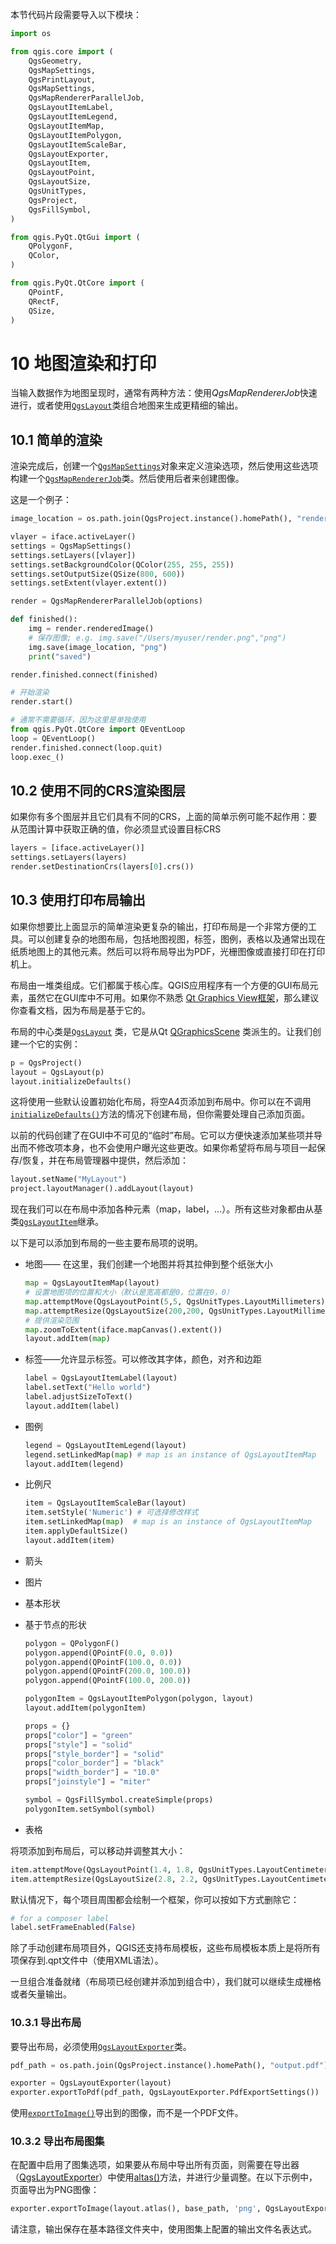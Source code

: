 本节代码片段需要导入以下模块：

```python
import os

from qgis.core import (
    QgsGeometry,
    QgsMapSettings,
    QgsPrintLayout,
    QgsMapSettings,
    QgsMapRendererParallelJob,
    QgsLayoutItemLabel,
    QgsLayoutItemLegend,
    QgsLayoutItemMap,
    QgsLayoutItemPolygon,
    QgsLayoutItemScaleBar,
    QgsLayoutExporter,
    QgsLayoutItem,
    QgsLayoutPoint,
    QgsLayoutSize,
    QgsUnitTypes,
    QgsProject,
    QgsFillSymbol,
)

from qgis.PyQt.QtGui import (
    QPolygonF,
    QColor,
)

from qgis.PyQt.QtCore import (
    QPointF,
    QRectF,
    QSize,
)
```

# 10 地图渲染和打印

当输入数据作为地图呈现时，通常有两种方法：使用*QgsMapRendererJob*快速进行，或者使用[`QgsLayout`](https://qgis.org/pyqgis/master/core/QgsLayout.html#qgis.core.QgsLayout)类组合地图来生成更精细的输出。

## 10.1 简单的渲染

渲染完成后，创建一个[`QgsMapSettings`](https://qgis.org/pyqgis/master/core/QgsMapSettings.html#qgis.core.QgsMapSettings)对象来定义渲染选项，然后使用这些选项构建一个[`QgsMapRendererJob`](https://qgis.org/pyqgis/master/core/QgsMapRendererJob.html#qgis.core.QgsMapRendererJob)类。然后使用后者来创建图像。

这是一个例子：

```python
image_location = os.path.join(QgsProject.instance().homePath(), "render.png")

vlayer = iface.activeLayer()
settings = QgsMapSettings()
settings.setLayers([vlayer])
settings.setBackgroundColor(QColor(255, 255, 255))
settings.setOutputSize(QSize(800, 600))
settings.setExtent(vlayer.extent())

render = QgsMapRendererParallelJob(options)

def finished():
    img = render.renderedImage()
    # 保存图像; e.g. img.save("/Users/myuser/render.png","png")
    img.save(image_location, "png")
    print("saved")

render.finished.connect(finished)

# 开始渲染
render.start()

# 通常不需要循环，因为这里是单独使用
from qgis.PyQt.QtCore import QEventLoop
loop = QEventLoop()
render.finished.connect(loop.quit)
loop.exec_()
```

## 10.2 使用不同的CRS渲染图层

如果你有多个图层并且它们具有不同的CRS，上面的简单示例可能不起作用：要从范围计算中获取正确的值，你必须显式设置目标CRS

```python
layers = [iface.activeLayer()]
settings.setLayers(layers)
render.setDestinationCrs(layers[0].crs())
```

## 10.3 使用打印布局输出

如果你想要比上面显示的简单渲染更复杂的输出，打印布局是一个非常方便的工具。可以创建复杂的地图布局，包括地图视图，标签，图例，表格以及通常出现在纸质地图上的其他元素。然后可以将布局导出为PDF，光栅图像或直接打印在打印机上。

布局由一堆类组成。它们都属于核心库。QGIS应用程序有一个方便的GUI布局元素，虽然它在GUI库中不可用。如果你不熟悉 [Qt Graphics View框架](http://doc.qt.io/qt-5/graphicsview.html)，那么建议你查看文档，因为布局是基于它的。

布局的中心类是[`QgsLayout`](https://qgis.org/pyqgis/master/core/QgsLayout.html#qgis.core.QgsLayout) 类，它是从Qt [QGraphicsScene](https://doc.qt.io/qt-5/qgraphicsscene.html) 类派生的。让我们创建一个它的实例：

```python
p = QgsProject()
layout = QgsLayout(p)
layout.initializeDefaults()
```

这将使用一些默认设置初始化布局，将空A4页添加到布局中。你可以在不调用[`initializeDefaults()`](https://qgis.org/pyqgis/master/core/QgsLayout.html#qgis.core.QgsLayout.initializeDefaults)方法的情况下创建布局，但你需要处理自己添加页面。

以前的代码创建了在GUI中不可见的“临时”布局。它可以方便快速添加某些项并导出而不修改项本身，也不会使用户曝光这些更改。如果你希望将布局与项目一起保存/恢复，并在布局管理器中提供，然后添加：

```python
layout.setName("MyLayout")
project.layoutManager().addLayout(layout)
```

现在我们可以在布局中添加各种元素（map，label，...）。所有这些对象都由从基类[`QgsLayoutItem`](https://qgis.org/pyqgis/master/core/QgsLayoutItem.html#qgis.core.QgsLayoutItem)继承。

以下是可以添加到布局的一些主要布局项的说明。

- 地图—— 在这里，我们创建一个地图并将其拉伸到整个纸张大小

  ```python
  map = QgsLayoutItemMap(layout)
  # 设置地图项的位置和大小（默认是宽高都是0，位置在0，0）
  map.attemptMove(QgsLayoutPoint(5,5, QgsUnitTypes.LayoutMillimeters))
  map.attemptResize(QgsLayoutSize(200,200, QgsUnitTypes.LayoutMillimeters))
  # 提供渲染范围
  map.zoomToExtent(iface.mapCanvas().extent())
  layout.addItem(map)
  ```

- 标签——允许显示标签。可以修改其字体，颜色，对齐和边距

  ```python
  label = QgsLayoutItemLabel(layout)
  label.setText("Hello world")
  label.adjustSizeToText()
  layout.addItem(label)
  ```

- 图例

  ```python
  legend = QgsLayoutItemLegend(layout)
  legend.setLinkedMap(map) # map is an instance of QgsLayoutItemMap
  layout.addItem(legend)
  ```

- 比例尺

  ```python
  item = QgsLayoutItemScaleBar(layout)
  item.setStyle('Numeric') # 可选择修改样式
  item.setLinkedMap(map)  # map is an instance of QgsLayoutItemMap
  item.applyDefaultSize()
  layout.addItem(item)
  ```

- 箭头

- 图片

- 基本形状

- 基于节点的形状

  ```python
  polygon = QPolygonF()
  polygon.append(QPointF(0.0, 0.0))
  polygon.append(QPointF(100.0, 0.0))
  polygon.append(QPointF(200.0, 100.0))
  polygon.append(QPointF(100.0, 200.0))
  
  polygonItem = QgsLayoutItemPolygon(polygon, layout)
  layout.addItem(polygonItem)
  
  props = {}
  props["color"] = "green"
  props["style"] = "solid"
  props["style_border"] = "solid"
  props["color_border"] = "black"
  props["width_border"] = "10.0"
  props["joinstyle"] = "miter"
  
  symbol = QgsFillSymbol.createSimple(props)
  polygonItem.setSymbol(symbol)
  ```

- 表格

将项添加到布局后，可以移动并调整其大小：

```python
item.attemptMove(QgsLayoutPoint(1.4, 1.8, QgsUnitTypes.LayoutCentimeters))
item.attemptResize(QgsLayoutSize(2.8, 2.2, QgsUnitTypes.LayoutCentimeters))
```

默认情况下，每个项目周围都会绘制一个框架，你可以按如下方式删除它：

```python
# for a composer label
label.setFrameEnabled(False)
```

除了手动创建布局项目外，QGIS还支持布局模板，这些布局模板本质上是将所有项保存到.qpt文件中（使用XML语法）。

一旦组合准备就绪（布局项已经创建并添加到组合中），我们就可以继续生成栅格或者矢量输出。

### 10.3.1 导出布局

要导出布局，必须使用[`QgsLayoutExporter`](https://qgis.org/pyqgis/master/core/QgsLayoutExporter.html#qgis.core.QgsLayoutExporter)类。

```python
pdf_path = os.path.join(QgsProject.instance().homePath(), "output.pdf")

exporter = QgsLayoutExporter(layout)
exporter.exportToPdf(pdf_path, QgsLayoutExporter.PdfExportSettings())
```

使用[`exportToImage()`](https://qgis.org/pyqgis/master/core/QgsLayoutExporter.html#qgis.core.QgsLayoutExporter.exportToImage)导出到的图像，而不是一个PDF文件。

### 10.3.2 导出布局图集

在配置中启用了图集选项，如果要从布局中导出所有页面，则需要在导出器（[QgsLayoutExporter](https://qgis.org/pyqgis/master/core/QgsLayoutExporter.html#qgis.core.QgsLayoutExporter)）中使用[altas()](https://qgis.org/pyqgis/master/core/QgsPrintLayout.html#qgis.core.QgsPrintLayout.atlas)方法，并进行少量调整。在以下示例中，页面导出为PNG图像：

```python
exporter.exportToImage(layout.atlas(), base_path, 'png', QgsLayoutExporter.ImageExportSettings())
```

请注意，输出保存在基本路径文件夹中，使用图集上配置的输出文件名表达式。

